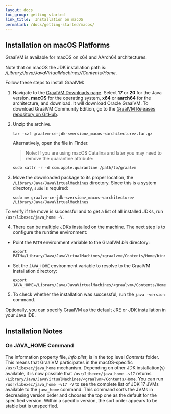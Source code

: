 ```yaml
---
layout: docs
toc_group: getting-started
link_title:  Installation on macOS
permalink: /docs/getting-started/macos/
---
```


## Installation on macOS Platforms

GraalVM is available for macOS on x64 and AArch64 architectures.

Note that on macOS the JDK installation path is: _/Library/Java/JavaVirtualMachines/<graalvm>/Contents/Home_.

Follow these steps to install GraalVM: 

1. Navigate to the [GraalVM Downloads page](https://www.graalvm.org/downloads/). Select **17** or **20** for the Java version, **macOS** for the operating system, **x64** or **aarch64** for the architecture, and download. It will download Oracle GraalVM. 
To download GraalVM Community Edition, go to the [GraalVM Releases repository on GitHub](https://github.com/graalvm/graalvm-ce-builds/releases).

2. Unzip the archive.
    ```shell
    tar -xzf graalvm-ce-jdk-<version>_macos-<architecture>.tar.gz
    ```
    Alternatively, open the file in Finder.
    > Note: If you are using macOS Catalina and later you may need to remove the quarantine attribute:
    ```shell
    sudo xattr -r -d com.apple.quarantine /path/to/graalvm
    ```

3.  Move the downloaded package to its proper location, the `/Library/Java/JavaVirtualMachines` directory. Since this is a system directory, `sudo` is required:
    ```shell
    sudo mv graalvm-ce-jdk-<version>_macos-<architecture> /Library/Java/JavaVirtualMachines
    ```

  To verify if the move is successful and to get a list of all installed JDKs, run `/usr/libexec/java_home -V`.

4. There can be multiple JDKs installed on the machine. The next step is to configure the runtime environment:
  - Point the `PATH` environment variable to the GraalVM _bin_ directory:
    ```shell
    export PATH=/Library/Java/JavaVirtualMachines/<graalvm>/Contents/Home/bin:$PATH
    ```
  - Set the `JAVA_HOME` environment variable to resolve to the GraalVM installation directory:
    ```shell
    export JAVA_HOME=/Library/Java/JavaVirtualMachines/<graalvm>/Contents/Home
    ```

5. To check whether the installation was successful, run the `java -version` command.

Optionally, you can specify GraalVM as the default JRE or JDK installation in your Java IDE.

## Installation Notes

### On JAVA_HOME Command
The information property file, _Info.plist_, is in the top level _Contents_ folder.
This means that GraalVM participates in the macOS-specific `/usr/libexec/java_home` mechanism. Depending on other JDK installation(s) available, it is now possible that `/usr/libexec/java_home -v17` returns `/Library/Java/JavaVirtualMachines/<graalvm>/Contents/Home`.
You can run `/usr/libexec/java_home -v17 -V` to see the complete list of JDK 17 JVMs available to the `java_home` command. This command sorts the JVMs in decreasing version order and chooses the top one as the default for the specified version.
Within a specific version, the sort order appears to be stable but is unspecified.